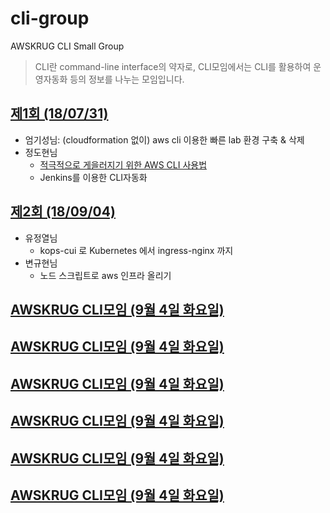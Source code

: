 # cli-group

AWSKRUG CLI Small Group

> CLI란 command-line interface의 약자로, CLI모임에서는 CLI를 활용하여 운영자동화 등의 정보를 나누는 모임입니다.

<!-- 252699532 -->

## [제1회 (18/07/31)](https://www.meetup.com/awskrug/events/252699532/)

* 엄기성님: (cloudformation 없이) aws cli 이용한 빠른 lab 환경 구축 & 삭제
* 정도현님
  * [적극적으로 게을러지기 위한 AWS CLI 사용법](http://bit.ly/cli-for-lazy)
  * Jenkins를 이용한 CLI자동화

## [제2회 (18/09/04)](https://www.meetup.com/awskrug/events/253843549/)

* 유정열님
  * kops-cui 로 Kubernetes 에서 ingress-nginx 까지
* 변규현님
  * 노드 스크립트로 aws 인프라 올리기

<!-- 253843549 -->

## [AWSKRUG CLI모임 (9월 4일 화요일)](https://www.meetup.com/awskrug/events/253843549/)

<!-- 253843549 -->

## [AWSKRUG CLI모임 (9월 4일 화요일)](https://www.meetup.com/awskrug/events/253843549/)

<!-- 253843549 -->

## [AWSKRUG CLI모임 (9월 4일 화요일)](https://www.meetup.com/awskrug/events/253843549/)

<!-- 253843549 -->

## [AWSKRUG CLI모임 (9월 4일 화요일)](https://www.meetup.com/awskrug/events/253843549/)

<!-- 253843549 -->

## [AWSKRUG CLI모임 (9월 4일 화요일)](https://www.meetup.com/awskrug/events/253843549/)

<!-- 253843549 -->

## [AWSKRUG CLI모임 (9월 4일 화요일)](https://www.meetup.com/awskrug/events/253843549/)
